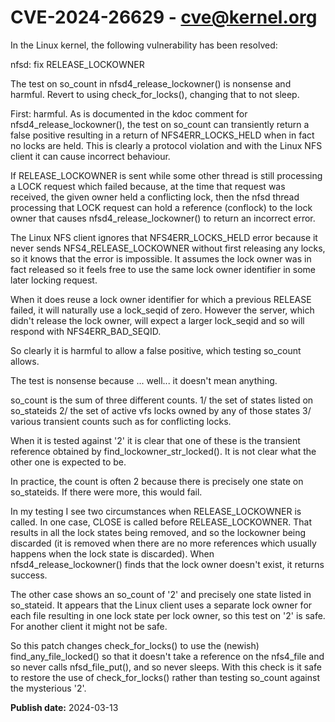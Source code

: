 # CVE-2024-26629 - cve@kernel.org

In the Linux kernel, the following vulnerability has been resolved:

nfsd: fix RELEASE_LOCKOWNER

The test on so_count in nfsd4_release_lockowner() is nonsense and
harmful.  Revert to using check_for_locks(), changing that to not sleep.

First: harmful.
As is documented in the kdoc comment for nfsd4_release_lockowner(), the
test on so_count can transiently return a false positive resulting in a
return of NFS4ERR_LOCKS_HELD when in fact no locks are held.  This is
clearly a protocol violation and with the Linux NFS client it can cause
incorrect behaviour.

If RELEASE_LOCKOWNER is sent while some other thread is still
processing a LOCK request which failed because, at the time that request
was received, the given owner held a conflicting lock, then the nfsd
thread processing that LOCK request can hold a reference (conflock) to
the lock owner that causes nfsd4_release_lockowner() to return an
incorrect error.

The Linux NFS client ignores that NFS4ERR_LOCKS_HELD error because it
never sends NFS4_RELEASE_LOCKOWNER without first releasing any locks, so
it knows that the error is impossible.  It assumes the lock owner was in
fact released so it feels free to use the same lock owner identifier in
some later locking request.

When it does reuse a lock owner identifier for which a previous RELEASE
failed, it will naturally use a lock_seqid of zero.  However the server,
which didn't release the lock owner, will expect a larger lock_seqid and
so will respond with NFS4ERR_BAD_SEQID.

So clearly it is harmful to allow a false positive, which testing
so_count allows.

The test is nonsense because ... well... it doesn't mean anything.

so_count is the sum of three different counts.
1/ the set of states listed on so_stateids
2/ the set of active vfs locks owned by any of those states
3/ various transient counts such as for conflicting locks.

When it is tested against '2' it is clear that one of these is the
transient reference obtained by find_lockowner_str_locked().  It is not
clear what the other one is expected to be.

In practice, the count is often 2 because there is precisely one state
on so_stateids.  If there were more, this would fail.

In my testing I see two circumstances when RELEASE_LOCKOWNER is called.
In one case, CLOSE is called before RELEASE_LOCKOWNER.  That results in
all the lock states being removed, and so the lockowner being discarded
(it is removed when there are no more references which usually happens
when the lock state is discarded).  When nfsd4_release_lockowner() finds
that the lock owner doesn't exist, it returns success.

The other case shows an so_count of '2' and precisely one state listed
in so_stateid.  It appears that the Linux client uses a separate lock
owner for each file resulting in one lock state per lock owner, so this
test on '2' is safe.  For another client it might not be safe.

So this patch changes check_for_locks() to use the (newish)
find_any_file_locked() so that it doesn't take a reference on the
nfs4_file and so never calls nfsd_file_put(), and so never sleeps.  With
this check is it safe to restore the use of check_for_locks() rather
than testing so_count against the mysterious '2'.

**Publish date:** 2024-03-13
